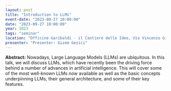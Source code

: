 ```yaml
---
layout: post
title: "Introduction to LLMs"
event-date: "2023-09-27 10:00:00"
date: "2023-09-27 10:00:00"
year: 2023
tags: "seminar"
location: "Officine Garibaldi - il Cantiere delle Idee, Via Vincenzo Gioberti, 39, 56124 Pisa PI, Italia"
presenter: "Presenter: Gizem Gezici"
---
```


<b>Abstract:</b> Nowadays, Large Language Models (LLMs) are ubiquitous. In this talk, we will discuss LLMs, which have recently been the driving force behind a number of advances in artificial intelligence. This will cover some of the most well-known LLMs now available as well as the basic concepts underpinning LLMs, their general architecture, and some of their key features.